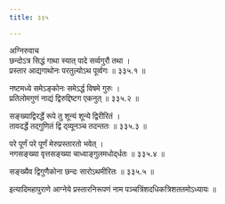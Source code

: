 ```yaml
---
title: ३३५

---
```

अग्निरुवाच  
छन्दोऽत्र सिद्धं गाथा स्यात् पादे सर्व्वगुरौ तथा ।  
प्रस्तार आद्यगाथोनः परतुल्योऽथ पूर्व्वगः ॥ ३३५.१ ॥  
  
नष्टमध्ये समेऽङ्कोनः समेऽर्द्ध विषमे गुरुः ।  
प्रतिलोमगुणं नाद्यं द्विरुद्दिष्टग एकनुत् ॥ ३३५.२ ॥  
  
सङ्‌ख्याद्विरर्द्धे रूपे तु शून्यं शून्ये द्विरीरितं ।  
तावदर्द्धे तद्‌गुणितं द्वि द्‌व्यूनञ्च तदन्ततः ॥ ३३५.३ ॥  
  
परे पूर्णं परे पूर्णं मेरुप्रस्तारतो भवेत् ।  
नगसङ्ख्या वृत्तसङ्ख्या चाध्वाङ्गुलमधोद्‌र्धतः ॥ ३३५.४ ॥  
  
सङ्‌ख्यैव द्विगुणैकोना छन्दः सारोऽथमीरितः ॥ ३३५.५ ॥  
  
इत्यादिमहापुराणे आग्नेये प्रस्तारनिरूपणं नाम पञ्चत्रिंशदधिकत्रिशततमोऽध्यायः ॥